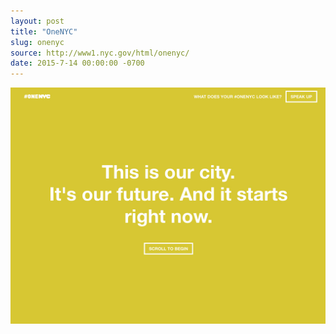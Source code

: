 ```yaml
---
layout: post
title: "OneNYC"
slug: onenyc
source: http://www1.nyc.gov/html/onenyc/
date: 2015-7-14 00:00:00 -0700
---
```


<img src="/screenshots/onenyc.jpg">
